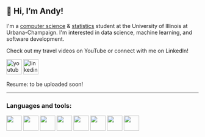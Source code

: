 ## 👋 Hi, I’m Andy! 
I'm a [computer science](https://cs.illinois.edu/) & [statistics](https://stat.illinois.edu/) student at the University of Illinois at Urbana-Champaign. 
I'm interested in data science, machine learning, and software development. 

Check out my travel videos on YouTube or connect with me on LinkedIn!

[<img src="https://img.icons8.com/nolan/344/youtube-play.png" height='40px' alt="youtube">](https://www.youtube.com/channel/UCL1waTxPGsnrlof1YQGTjiA)
[<img src="https://img.icons8.com/nolan/344/linkedin-circled.png" height='40px' alt="linkedin">](https://www.linkedin.com/in/andy-w/)

Resume: to be uploaded soon!

---

### Languages and tools:

<img src="https://img.icons8.com/nolan/344/python.png" height='40px'> <img src="https://img.icons8.com/nolan/344/c-plus-plus.png" height='40px'> <img src="https://img.icons8.com/nolan/344/java-coffee-cup-logo.png" height='40px'> <img src="https://img.icons8.com/nolan/344/docker.png" height='40px'> <img src="https://img.icons8.com/nolan/344/registered-trademark.png" height='40px'> <img src="https://img.icons8.com/nolan/344/davinci-resolve.png" height='40px'> <img src="https://img.icons8.com/nolan/344/sql.png" height='40px'> <img src="https://img.icons8.com/nolan/344/github.png" height='40px'>

<!---
andxwang/andxwang is a ✨ special ✨ repository because its `README.md` (this file) appears on your GitHub profile.
You can click the Preview link to take a look at your changes.
--->
